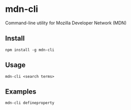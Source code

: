 # mdn-cli

Command-line utility for Mozilla Developer Network (MDN)

## Install

```
npm install -g mdn-cli
```

## Usage

```
mdn-cli <search terms>
```

## Examples

```
mdn-cli defineproperty
```
